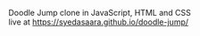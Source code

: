 Doodle Jump clone in JavaScript, HTML and CSS
<br>
 live at https://syedasaara.github.io/doodle-jump/

